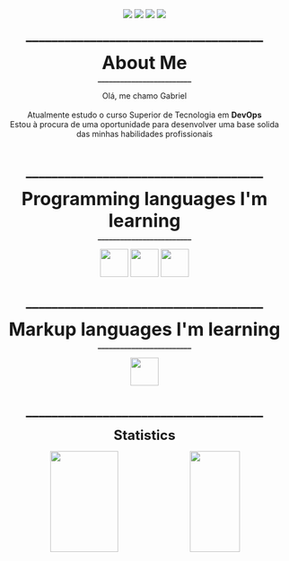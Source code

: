 <div align=center>
  <a href="https://www.linkedin.com/in/gabriel-tinen-hidalgo" >
    <img src="https://img.shields.io/badge/LinkedIn-282a35?style=for-the-badge&logo=linkedin&logoColor=8957af" /></a>
  <a href="https://www.reddit.com/user/Gtinen" >
    <img src="https://img.shields.io/badge/Reddit-282a35?style=for-the-badge&logo=reddit&logoColor=8957af" /></a>
  <a href="mailto:gabriel_tinen@hotmail.com" > 
    <img src="https://img.shields.io/badge/M._Outlook-282a35?style=for-the-badge&logo=microsoft-outlook&logoColor=8957af" /></a>
  <a href="mailto:gabrieltinenhidalgo@gmail.com" >
    <img src="https://img.shields.io/badge/Gmail-282a35?style=for-the-badge&logo=gmail&logoColor=8957af" /></a>
</div>

<p align=center height=100> <font size="+2"> <b>
  _____________________________________
</b> </font size="+2"> </p>

<p align=center height=100> <font size="+3"> <b>
     About Me </font size="+3"> 
     <br> _________________________ <br />
</b> </font size="+2"> </p>

<p align=center>
Olá, me chamo Gabriel <br> <br>
Atualmente estudo o curso Superior de Tecnologia em <b>DevOps</b> <br>
Estou à procura de uma oportunidade para desenvolver uma base solida das minhas habilidades profissionais <br>
</p> <br>

<p align=center height=100> <font size="+2"> <b>
  _____________________________________
</b> </font size="+2"> </p> 

<p align=center height=100> <font size="+3"> <b>
    Programming languages I'm learning </font size="+3"> 
    <br> _________________________ <br />
</b> </font size="+2"> </p>
 
<div align=center>    
    <img align=center height="50" src="https://cdn.jsdelivr.net/gh/devicons/devicon/icons/c/c-original.svg" />
    <img align=center height="50" src="https://cdn.jsdelivr.net/gh/devicons/devicon/icons/cplusplus/cplusplus-original.svg" />
    <img align=center height="50" src="https://cdn.jsdelivr.net/gh/devicons/devicon/icons/python/python-original.svg" />
</div> <br>

<p align=center height=100> <font size="+2"> <b>
  _____________________________________
</b> </font size="+2"> </p> 

<p align=center height=100> <font size="+3"> <b>
    Markup languages I'm learning </font size="+3"> 
    <br> _________________________ <br />
</b> </font size="+2"> </p>
 
<div align=center>    
    <img align=center height="50" src="https://cdn.jsdelivr.net/gh/devicons/devicon/icons/html5/html5-original.svg" />
</div> <br>

<p align=center height=100> <font size="+2"> <b>
  _____________________________________
</b> </font size="+2"> </p> 

<p align=center height=100> <font size="+2"> <b>
    Statistics 
</b> </font size="+2"> </p>

<div align=center>
    <a ref>
    <img width=49% height="180em" src="https://github-readme-stats.vercel.app/api?username=GabrielTinen&show_icons=true&hide_rank=true&hide_title=true&include_all_commits=true&theme=ocean_dark" />
    <img width=42% height="180em" src="https://github-readme-stats.vercel.app/api/top-langs/?username=GabrielTinen&theme=ocean_dark" /> <br>
</div> <br>
